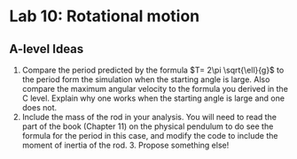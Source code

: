 # Lab 10: Rotational motion

## A-level Ideas

1. Compare the period predicted by the formula $T= 2\pi \sqrt{\ell}{g}$ to the
period form the simulation when the starting angle is large. Also compare the
maximum angular velocity to the formula you derived in the C level. Explain
why one works when the starting angle is large and one does not.
2. Include the mass of the rod in your analysis. You will need to read the
part of the book (Chapter 11) on the physical pendulum to do see the formula
for the period in this case, and modify the code to include the moment of
inertia of the rod. 3. Propose something else!


